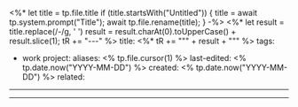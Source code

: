 <%* let title = tp.file.title
  if (title.startsWith("Untitled")) {
    title = await tp.system.prompt("Title");
    await tp.file.rename(title);
  } 
-%>
<%*
  let result = title.replace(/-/g, ' ')
  result = result.charAt(0).toUpperCase() + result.slice(1);
  tR += "---"
%>
title:  <%* tR += "\"" + result + "\"" %>
tags:
  - work
project:
aliases:
<% tp.file.cursor(1) %>
last-edited: <% tp.date.now("YYYY-MM-DD") %>
created: <% tp.date.now("YYYY-MM-DD") %>
related:
---
---